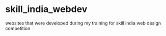 # skill_india_webdev
websites that were developed during my training for skill india web design competition
